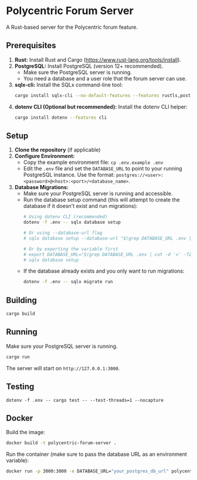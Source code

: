 # Polycentric Forum Server

A Rust-based server for the Polycentric forum feature.

## Prerequisites

1.  **Rust:** Install Rust and Cargo (https://www.rust-lang.org/tools/install).
2.  **PostgreSQL:** Install PostgreSQL (version 12+ recommended).
    *   Make sure the PostgreSQL server is running.
    *   You need a database and a user role that the forum server can use.
3.  **sqlx-cli:** Install the SQLx command-line tool:
    ```bash
    cargo install sqlx-cli --no-default-features --features rustls,postgres
    ```
4.  **dotenv CLI (Optional but recommended):** Install the dotenv CLI helper:
    ```bash
    cargo install dotenv --features cli
    ```

## Setup

1.  **Clone the repository** (if applicable)
2.  **Configure Environment:**
    *   Copy the example environment file: `cp .env.example .env`
    *   Edit the `.env` file and set the `DATABASE_URL` to point to your running PostgreSQL instance. Use the format: `postgres://<user>:<password>@<host>:<port>/<database_name>`.
3.  **Database Migrations:**
    *   Make sure your PostgreSQL server is running and accessible.
    *   Run the database setup command (this will attempt to create the database if it doesn't exist and run migrations):
        ```bash
        # Using dotenv CLI (recommended)
        dotenv -f .env -- sqlx database setup

        # Or using --database-url flag
        # sqlx database setup --database-url "$(grep DATABASE_URL .env | cut -d '=' -f2-)"

        # Or by exporting the variable first
        # export DATABASE_URL="$(grep DATABASE_URL .env | cut -d '=' -f2-)"
        # sqlx database setup
        ```
    *   If the database already exists and you only want to run migrations:
        ```bash
        dotenv -f .env -- sqlx migrate run
        ```

## Building

```bash
cargo build
```

## Running

Make sure your PostgreSQL server is running.
```bash
cargo run
```
The server will start on `http://127.0.0.1:3000`.

## Testing
```
dotenv -f .env -- cargo test -- --test-threads=1 --nocapture
```

## Docker

Build the image:
```bash
docker build -t polycentric-forum-server .
```

Run the container (make sure to pass the database URL as an environment variable):
```bash
docker run -p 3000:3000 -e DATABASE_URL="your_postgres_db_url" polycentric-forum-server
``` 